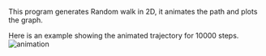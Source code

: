 This program generates Random walk in 2D, it animates the path and plots the graph.

Here is an example showing the animated trajectory for 10000 steps.
![animation](Animations/N=E4.gif)
